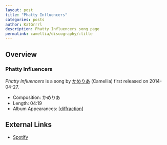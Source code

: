 ```yaml
---
layout: post
title: "Phatty Influencers"
categories: posts
author: KatGrrrl
description: Phatty Influencers song page
permalink: camellia/discography/:title
---
```


## Overview

### Phatty Influencers

*Phatty Influencers* is a song by [かめりあ](/camellia) (Camellia) first released on 2014-04-27.

* Composition: かめりあ
* Length: 04:19
* Album Appearances: [\[diffraction\]](/camellia/albums/diffraction)

## External Links

* [Spotify](https://open.spotify.com/track/1ptQM0jZ5oKNNBUPjA5c2U?si=aeb9b588bd034640)

